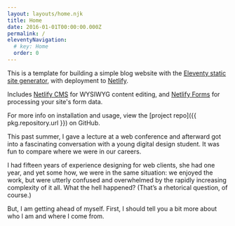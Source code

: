 ```yaml
---
layout: layouts/home.njk
title: Home
date: 2016-01-01T00:00:00.000Z
permalink: /
eleventyNavigation:
  # key: Home
  order: 0
---
```

This is a template for building a simple blog website with the [Eleventy static site generator](https://www.11ty.io), with deployment to [Netlify](https://www.netlify.com).

Includes [Netlify CMS](https://www.netlifycms.org) for WYSIWYG content editing, and [Netlify Forms](https://www.netlify.com/docs/form-handling) for processing your site's form data.

For more info on installation and usage, view the [project repo]({{ pkg.repository.url }}) on GitHub.

This past summer, I gave a lecture at a web conference and afterward got into a fascinating conversation with a young digital design student. It was fun to compare where we were in our careers.

I had fifteen years of experience designing for web clients, she had one year, and yet some how, we were in the same situation: we enjoyed the work, but were utterly confused and overwhelmed by the rapidly increasing complexity of it all. What the hell happened? (That’s a rhetorical question, of course.)

But, I am getting ahead of myself. First, I should tell you a bit more about who I am and where I come from.